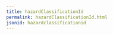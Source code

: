 ```yaml
---
title: hazardClassificationId
permalink: hazardClassificationId.html
jsonid: hazardclassificationid
---
```

